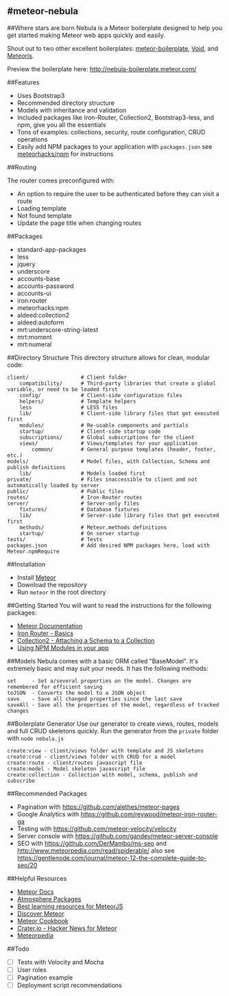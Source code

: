 #meteor-nebula
---
##Where stars are born
Nebula is a Meteor boilerplate designed to help you get started making Meteor web apps quickly and easily.

Shout out to two other excellent boilerplates: [meteor-boilerplate](https://github.com/matteodem/meteor-boilerplate), [Void](https://github.com/SachaG/Void), and [Meteoris](https://github.com/radiegtya/meteoris).

Preview the boilerplate here: http://nebula-boilerplate.meteor.com/


##Features
- Uses Bootstrap3
- Recommended directory structure
- Models with inheritance and validation
- Included packages like Iron-Router, Collection2, Bootstrap3-less, and npm, give you all the essentials
- Tons of examples: collections, security, route configuration, CRUD operations
- Easily add NPM packages to your application with `packages.json` see [meteorhacks/npm](https://github.com/meteorhacks/npm) for instructions


##Routing

The router comes preconfigured with:

- An option to require the user to be authenticated before they can visit a route
- Loading template
- Not found template
- Update the page title when changing routes

##Packages
- standard-app-packages
- less
- jquery
- underscore
- accounts-base
- accounts-password
- accounts-ui
- iron:router
- meteorhacks:npm
- aldeed:collection2
- aldeed:autoform
- mrt:underscore-string-latest
- mrt:moment
- mrt:numeral

##Directory Structure
This directory structure allows for clean, modular code:
 
```
client/                 # Client folder
    compatibility/      # Third-party libraries that create a global variable, or need to be loaded first
    config/             # Client-side configuration files
    helpers/            # Template helpers
    less                # LESS files    
    lib/                # Client-side library files that get executed first
    modules/            # Re-usable components and partials
    startup/            # Client-side startup code
    subscriptions/      # Global subscriptions for the client
    views/              # Views/templates for your application
        common/         # General purpose templates (header, footer, etc.)
models/                 # Model files, with Collection, Schema and publish definitions
    lib/                # Models loaded first
private/                # Files inaccessible to client and not automatically loaded by server
public/                 # Public files
routes/                 # Iron-Router routes
server/                 # Server-only files
    fixtures/           # Database fixtures
    lib/                # Server-side library files that get executed first
    methods/            # Meteor.methods definitions
    startup/            # On server startup
tests/                  # Tests
packages.json           # Add desired NPM packages here, load with Meteor.npmRequire
```


##Installation
- Install [Meteor](https://www.meteor.com/)
- Download the repository
- Run `meteor` in the root directory

##Getting Started
You will want to read the instructions for the following packages:

- [Meteor Documentation](http://docs.meteor.com/)
- [Iron Router - Basics](https://github.com/EventedMind/iron-router#basics)
- [Collection2 - Attaching a Schema to a Collection](https://github.com/EventedMind/iron-router#basics)
- [Using NPM Modules in your app](http://docs.meteor.com/)

##Models
Nebula comes with a basic ORM called "BaseModel". It's extremely basic and may
suit your needs. It has the following methods:
```
set     - Set a/several properties on the model. Changes are remembered for efficient saving
toJSON  - Converts the model to a JSON object
save    - Save all changed properties since the last save
saveAll - Save all the properties of the model, regardless of tracked changes
```

##Boilerplate Generator
Use our generator to create views, routes, models and full CRUD skeletons quickly.
Run the generator from the ```private``` folder with ```node nebula.js```

```
create:view - client/views folder with template and JS skeletons
create:crud - client/views folder with CRUD for a model
create:route - client/routes javascript file
create:model - Model skeleton javascript file
create:collection - Collection with model, schema, publish and subscribe
```


##Recommended Packages
- Pagination with https://github.com/alethes/meteor-pages
- Google Analytics with https://github.com/reywood/meteor-iron-router-ga
- Testing with https://github.com/meteor-velocity/velocity
- Server console with https://github.com/gandev/meteor-server-console
- SEO with https://github.com/DerMambo/ms-seo and http://www.meteorpedia.com/read/spiderable/ also see https://gentlenode.com/journal/meteor-12-the-complete-guide-to-seo/20

##Helpful Resources
- [Meteor Docs](http://docs.meteor.com/)
- [Atmosphere Packages](http://atmospherejs.com/)
- [Best learning resources for MeteorJS](https://www.yauh.de/best-learning-resources-for-meteorjs/)
- [Discover Meteor](https://www.discovermeteor.com/)
- [Meteor Cookbook](https://github.com/awatson1978/meteor-cookbook/blob/master/readme.md)
- [Crater.io - Hacker News for Meteor](http://crater.io/)
- [Meteorpedia](http://www.meteorpedia.com/)


##Todo
- [ ] Tests with Velocity and Mocha
- [ ] User roles
- [ ] Pagination example
- [ ] Deployment script recommendations